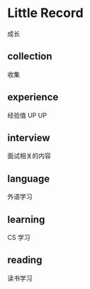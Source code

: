 # Little Record

成长

## collection

收集

## experience

经验值 UP UP

## interview

面试相关的内容

## language

外语学习

## learning

CS 学习

## reading

读书学习
